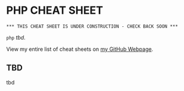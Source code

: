 # PHP CHEAT SHEET

```
*** THIS CHEAT SHEET IS UNDER CONSTRUCTION - CHECK BACK SOON ***
```

`php` _tbd._

View my entire list of cheat sheets on
[my GitHub Webpage](https://jeffdecola.github.io/my-cheat-sheets/).

## TBD

tbd
